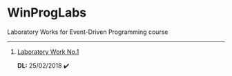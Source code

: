 # WinProgLabs
Laboratory Works for Event-Driven Programming course

---

1. [Laboratory Work No.1](https://github.com/skidne/WinProgLabs/tree/master/lab%231)

   __DL:__ 25/02/2018    :heavy_check_mark:
